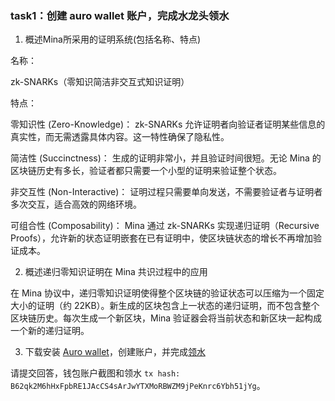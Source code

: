 
### task1：创建 auro wallet 账户，完成水龙头领水

1. 概述Mina所采用的证明系统(包括名称、特点)

名称：

zk-SNARKs（零知识简洁非交互式知识证明）

特点：

零知识性 (Zero-Knowledge)：
zk-SNARKs 允许证明者向验证者证明某些信息的真实性，而无需透露具体内容。这一特性确保了隐私性。

简洁性 (Succinctness)：
生成的证明非常小，并且验证时间很短。无论 Mina 的区块链历史有多长，验证者都只需要一个小型的证明来验证整个状态。

非交互性 (Non-Interactive)：
证明过程只需要单向发送，不需要验证者与证明者多次交互，适合高效的网络环境。

可组合性 (Composability)：
Mina 通过 zk-SNARKs 实现递归证明（Recursive Proofs），允许新的状态证明嵌套在已有证明中，使区块链状态的增长不再增加验证成本。


2. 概述递归零知识证明在 Mina 共识过程中的应用

在 Mina 协议中，递归零知识证明使得整个区块链的验证状态可以压缩为一个固定大小的证明（约 22KB）。新生成的区块包含上一状态的递归证明，而不包含整个区块链历史。每次生成一个新区块，Mina 验证器会将当前状态和新区块一起构成一个新的递归证明。

3. 下载安装 [Auro wallet](https://www.aurowallet.com/download/)，创建账户，并完成[领水](https://faucet.minaprotocol.com/)

请提交回答，钱包账户截图和领水 `tx hash: B62qk2M6hHxFpbRE1JAcCS4sArJwYTXMoRBWZM9jPeKnrc6Ybh51jYg`。
